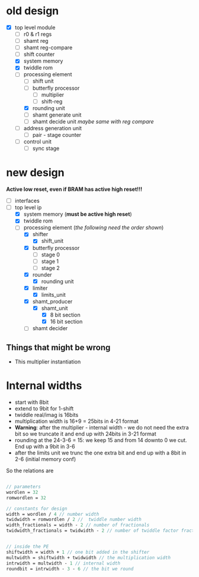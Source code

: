 # old design

- [x] top level module
    - [ ] r0 & r1 regs
    - [ ] shamt reg
    - [ ] shamt reg-compare
    - [ ] shift counter
    - [x] system memory
    - [x] twiddle rom
    - [ ] processing element
      - [ ] shift unit
      - [ ] butterfly processor
        - [ ] multiplier
        - [ ] shift-reg
      - [x] rounding unit
      - [ ] shamt generate unit
      - [ ] shamt decide unit _maybe same with reg compare_
    - [ ] address generation unit
      - [ ] pair - stage counter
    - [ ] control unit
      - [ ] sync stage

# new design

**Active low reset, even if BRAM has active high reset!!!**

- [ ] interfaces
- [ ] top level ip
  - [x] system memory (**must be active high reset**)
  - [x] twiddle rom
  - [ ] processing element (_the following need the order shown_)
    - [x] shifter
      - [x] shift_unit 
    - [x] butterfly processor
      - [ ] stage 0
      - [ ] stage 1
      - [ ] stage 2
    - [x] rounder
      - [x] rounding unit
    - [x] limiter
      - [x] limits_unit
    - [x] shamt_producer
        - [x] shamt_unit
          - [x] 8 bit section
          - [x] 16 bit section
    - [ ] shamt decider

## Things that might be wrong
- This multiplier instantiation


# Internal widths

- start with 8bit
- extend to 9bit for 1-shift
- twiddle real/imag is 16bits
- multiplication width is 16+9 = 25bits in 4-21 format 
- **Warning**: after the multiplier - internal width - we do not need the extra bit so we truncate it and end up with 24bits in 3-21 format
- rounding at the 24-3-6 = 15: we keep 15 and from 14 downto 0 we cut. End up with a 9bit in 3-6
- after the limits unit we trunc the one extra bit and end up with a 8bit in 2-6 (initial memory conf)

So the relations are

```SystemVerilog

// parameters
wordlen = 32
romwordlen = 32

// constants for design
width = wordlen / 4 // number width
twidwidth = romwordlen / 2 //  twiddle number width  
width_fractionals = width - 2 // number of fractionals
twidwidth_fractionals = twidwidth - 2 // number of twiddle factor fractionals


// inside the PE
shiftwidth = width + 1 // one bit added in the shifter
multwidth = shiftwidth + twidwidth // the multiplication width
intrwidth = multwidth - 1 // internal width
roundbit = intrwidth - 3 - 6 // the bit we round
```

